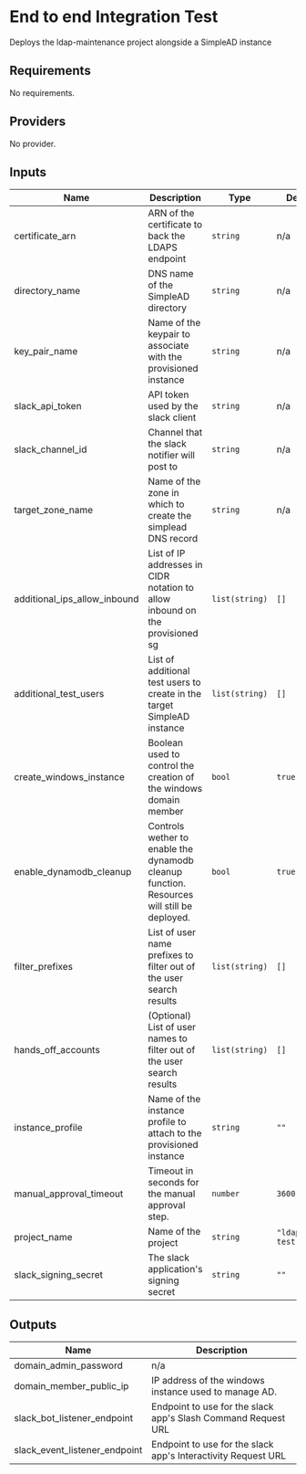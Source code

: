 # End to end Integration Test

Deploys the ldap-maintenance project alongside a SimpleAD instance

<!-- BEGIN TFDOCS -->
## Requirements

No requirements.

## Providers

No provider.

## Inputs

| Name | Description | Type | Default | Required |
|------|-------------|------|---------|:--------:|
| certificate\_arn | ARN of the certificate to back the LDAPS endpoint | `string` | n/a | yes |
| directory\_name | DNS name of the SimpleAD directory | `string` | n/a | yes |
| key\_pair\_name | Name of the keypair to associate with the provisioned instance | `string` | n/a | yes |
| slack\_api\_token | API token used by the slack client | `string` | n/a | yes |
| slack\_channel\_id | Channel that the slack notifier will post to | `string` | n/a | yes |
| target\_zone\_name | Name of the zone in which to create the simplead DNS record | `string` | n/a | yes |
| additional\_ips\_allow\_inbound | List of IP addresses in CIDR notation to allow inbound on the provisioned sg | `list(string)` | `[]` | no |
| additional\_test\_users | List of additional test users to create in the target SimpleAD instance | `list(string)` | `[]` | no |
| create\_windows\_instance | Boolean used to control the creation of the windows domain member | `bool` | `true` | no |
| enable\_dynamodb\_cleanup | Controls wether to enable the dynamodb cleanup function. Resources will still be deployed. | `bool` | `true` | no |
| filter\_prefixes | List of user name prefixes to filter out of the user search results | `list(string)` | `[]` | no |
| hands\_off\_accounts | (Optional) List of user names to filter out of the user search results | `list(string)` | `[]` | no |
| instance\_profile | Name of the instance profile to attach to the provisioned instance | `string` | `""` | no |
| manual\_approval\_timeout | Timeout in seconds for the manual approval step. | `number` | `3600` | no |
| project\_name | Name of the project | `string` | `"ldapmaint-test"` | no |
| slack\_signing\_secret | The slack application's signing secret | `string` | `""` | no |

## Outputs

| Name | Description |
|------|-------------|
| domain\_admin\_password | n/a |
| domain\_member\_public\_ip | IP address of the windows instance used to manage AD. |
| slack\_bot\_listener\_endpoint | Endpoint to use for the slack app's Slash Command Request URL |
| slack\_event\_listener\_endpoint | Endpoint to use for the slack app's Interactivity Request URL |

<!-- END TFDOCS -->
